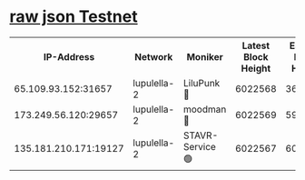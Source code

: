[raw json Testnet](https://rpc-check.jaclalt.stavr.tech/jaclalt/rpc-jaclalt-result.json)
=

<table><tr><th>IP-Address</th><th>Network</th><th>Moniker</th><th>Latest Block Height</th><th>Earliest Block Height</th><th>Catching Up</th><th>Tx Index</th><th>Voting Power</th><th>Scan Time</th></tr><tr><td>65.109.93.152:31657</td><td>lupulella-2</td><td>LiluPunk 🔴</td><td>6022568</td><td>3688866</td><td>False</td><td>on</td><td>685133</td><td>2024-01-03T08:37:27.952082611UTC</td></tr><tr><td>173.249.56.120:29657</td><td>lupulella-2</td><td>moodman 🔴</td><td>6022569</td><td>5922569</td><td>False</td><td>off</td><td>769094</td><td>2024-01-03T08:37:34.460035070UTC</td></tr><tr><td>135.181.210.171:19127</td><td>lupulella-2</td><td>STAVR-Service 🟢</td><td>6022567</td><td>6019701</td><td>False</td><td>on</td><td>0</td><td>2024-01-03T08:37:27.547369345UTC</td></tr></table>
